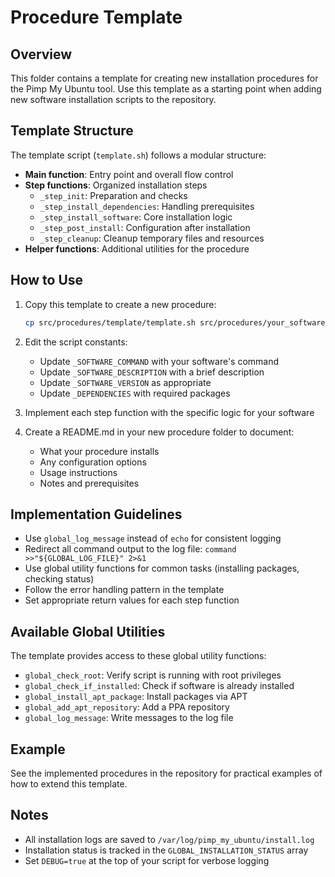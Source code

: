 # Procedure Template

## Overview
This folder contains a template for creating new installation procedures for the Pimp My Ubuntu tool. Use this template as a starting point when adding new software installation scripts to the repository.

## Template Structure

The template script (`template.sh`) follows a modular structure:

- **Main function**: Entry point and overall flow control
- **Step functions**: Organized installation steps
  - `_step_init`: Preparation and checks
  - `_step_install_dependencies`: Handling prerequisites
  - `_step_install_software`: Core installation logic
  - `_step_post_install`: Configuration after installation
  - `_step_cleanup`: Cleanup temporary files and resources
- **Helper functions**: Additional utilities for the procedure

## How to Use

1. Copy this template to create a new procedure:
   ```bash
   cp src/procedures/template/template.sh src/procedures/your_software/your_software.sh
   ```

2. Edit the script constants:
   - Update `_SOFTWARE_COMMAND` with your software's command
   - Update `_SOFTWARE_DESCRIPTION` with a brief description
   - Update `_SOFTWARE_VERSION` as appropriate
   - Update `_DEPENDENCIES` with required packages

3. Implement each step function with the specific logic for your software

4. Create a README.md in your new procedure folder to document:
   - What your procedure installs
   - Any configuration options
   - Usage instructions
   - Notes and prerequisites

## Implementation Guidelines

- Use `global_log_message` instead of `echo` for consistent logging
- Redirect all command output to the log file: `command >>"${GLOBAL_LOG_FILE}" 2>&1`
- Use global utility functions for common tasks (installing packages, checking status)
- Follow the error handling pattern in the template
- Set appropriate return values for each step function

## Available Global Utilities

The template provides access to these global utility functions:

- `global_check_root`: Verify script is running with root privileges
- `global_check_if_installed`: Check if software is already installed
- `global_install_apt_package`: Install packages via APT
- `global_add_apt_repository`: Add a PPA repository
- `global_log_message`: Write messages to the log file

## Example

See the implemented procedures in the repository for practical examples of how to extend this template.

## Notes

- All installation logs are saved to `/var/log/pimp_my_ubuntu/install.log`
- Installation status is tracked in the `GLOBAL_INSTALLATION_STATUS` array
- Set `DEBUG=true` at the top of your script for verbose logging 
